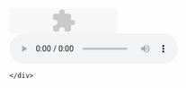 <!DOCTYPE html>
<meta http-equiv="Content-Type" content="text/html;charset=utf-8" >
<html >
<head>
  <title>Teste navegador</title>
</head>
<body onload="identifyBrowser()">
  
 
  <div id="mediaPlayer" >
    <EMBED TYPE="application/x-mplayer2" SRC="Jack_Sparrow-Violino.mp3" NAME="MediaPlayer"
    WIDTH="192" HEIGHT="45" ShowControls="1" ShowStatusBar="0" ShowDisplay="0" autostart="1"> </EMBED>
  </div>

  <div id="html5">    
   <audio controls>
    <source src="Jack_Sparrow-Violino.mp3" type="audio/mp3">      
        Your browser does not support the audio element.
      </audio> 

    </div>

 <SCRIPT Language="Javascript">
  function identifyBrowser() {
    var ua = navigator.userAgent.toLowerCase();
    if (ua.indexOf("msie") != -1) {        
         document.getElementById('html5').style.display = "none";
    } else{     
     var d = document.getElementById('mediaPlayer').style.display = "none";     
    }
  }
 
  </SCRIPT>


</body>
</html>
